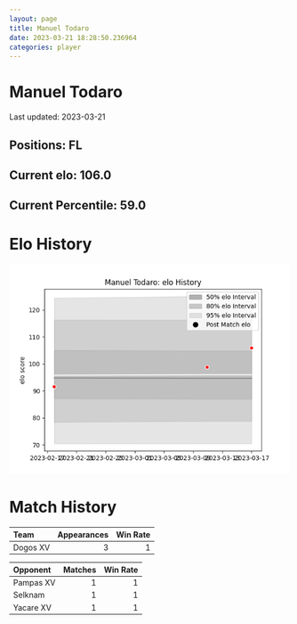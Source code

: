 ```yaml
---  
layout: page  
title: Manuel Todaro  
date: 2023-03-21 18:28:50.236964  
categories: player  
---
```

# Manuel Todaro


Last updated: 2023-03-21
## Positions: FL

## Current elo: 106.0

## Current Percentile: 59.0

# Elo History


![elo history](history_ManuelTodaro.png)
# Match History


| Team     |   Appearances |   Win Rate |
|:---------|--------------:|-----------:|
| Dogos XV |             3 |          1 |

| Opponent   |   Matches |   Win Rate |
|:-----------|----------:|-----------:|
| Pampas XV  |         1 |          1 |
| Selknam    |         1 |          1 |
| Yacare XV  |         1 |          1 |